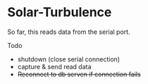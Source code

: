Solar-Turbulence
================

So far, this reads data from the serial port.

Todo
* shutdown (close serial connection)
* capture & send read data
* ~~Reconnect to db serven if connection fails~~
